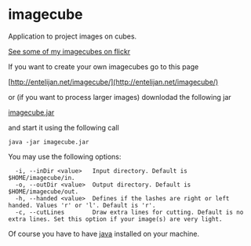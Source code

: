 # imagecube #

Application to project images on cubes.

[See some of my imagecubes on flickr](https://flic.kr/s/aHskVeDKWN)

If you want to create your own imagecubes go to this page

[http://entelijan.net/imagecube/](http://entelijan.net/imagecube/)

or (if you want to process larger images) downlodad the following jar

[imagecube.jar](https://github.com/wwagner4/imagecube/blob/master/bin/imagecube.jar)

and start it using the following call

```shell
java -jar imagecube.jar
```

You may use the following options:

```shell
  -i, --inDir <value>   Input directory. Default is $HOME/imagecube/in.
  -o, --outDir <value>  Output directory. Default is $HOME/imagecube/out.
  -h, --handed <value>  Defines if the lashes are right or left handed. Values 'r' or 'l'. Default is 'r'.
  -c, --cutLines        Draw extra lines for cutting. Default is no extra lines. Set this option if your image(s) are very light.
```


Of course you have to have [java](https://java.com) installed on your machine.